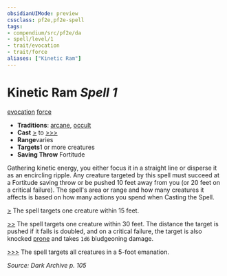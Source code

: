 ```yaml
---
obsidianUIMode: preview
cssclass: pf2e,pf2e-spell
tags:
- compendium/src/pf2e/da
- spell/level/1
- trait/evocation
- trait/force
aliases: ["Kinetic Ram"]
---
```

# Kinetic Ram *Spell 1*   
[evocation](/rules/traits/evocation.md)  [force](/rules/traits/force.md)  

- **Traditions**: [arcane](/rules/traits/arcane.md), [occult](/rules/traits/occult.md)
- **Cast** [>](/rules/core-rulebook/chapter-9-playing-the-game.md#Actions "Single Action") to [>>>](/rules/core-rulebook/chapter-9-playing-the-game.md#Actions "Three-Action") 
- **Range**varies
- **Targets**1 or more creatures
- **Saving Throw** Fortitude

Gathering kinetic energy, you either focus it in a straight line or disperse it as an encircling ripple. Any creature targeted by this spell must succeed at a Fortitude saving throw or be pushed 10 feet away from you (or 20 feet on a critical failure). The spell's area or range and how many creatures it affects is based on how many actions you spend when Casting the Spell.

[>](/rules/core-rulebook/chapter-9-playing-the-game.md#Actions "Single Action") The spell targets one creature within 15 feet.

[>>](/rules/core-rulebook/chapter-9-playing-the-game.md#Actions "Two-Action") The spell targets one creature within 30 feet. The distance the target is pushed if it fails is doubled, and on a critical failure, the target is also knocked [prone](/rules/conditions.md#Prone) and takes `1d6` bludgeoning damage.

[>>>](/rules/core-rulebook/chapter-9-playing-the-game.md#Actions "Three-Action") The spell targets all creatures in a 5-foot emanation.

*Source: Dark Archive p. 105*